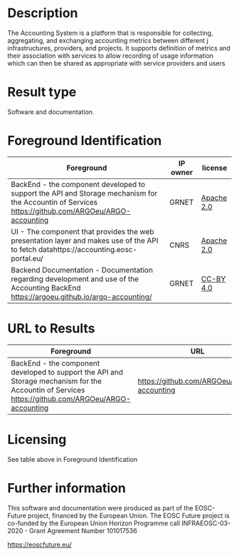 # Description

The Accounting System is a platform that is responsible for collecting, aggregating, and exchanging accounting metrics between different j infrastructures, providers, and projects. It supports definition of metrics and their association with services to allow recording of usage information which can then be shared as appropriate with service providers and users

# Result type

Software and documentation.

# Foreground Identification

| Foreground | IP owner | license|
|------------|----------|--------|
|BackEnd - the component developed to support the API and Storage mechanism for the Accountin of Services https://github.com/ARGOeu/ARGO-accounting|GRNET|[Apache 2.0](https://www.apache.org/licenses/LICENSE-2.0)|
|UI - The component that provides the web presentation layer and makes use of the API to fetch datahttps://accounting.eosc-portal.eu/ |CNRS |[Apache 2.0](https://www.apache.org/licenses/LICENSE-2.0)|
|Backend Documentation - Documentation regarding development and use of the Accounting BackEnd https://argoeu.github.io/argo-accounting/|GRNET|[CC-BY 4.0](https://creativecommons.org/licenses/by/4.0/deed.es)|


# URL to Results

| Foreground | URL|
|------------|----------|
|BackEnd - the component developed to support the API and Storage mechanism for the Accountin of Services https://github.com/ARGOeu/ARGO-accounting|https://github.com/ARGOeu/ARGO-accounting|

# Licensing
See table above in Foreground Identification

# Further information
This software and documentation were produced as part of the EOSC-Future project, financed by the European Union.
The EOSC Future project is co-funded by the European Union Horizon Programme call INFRAEOSC-03-2020 - Grant Agreement Number 101017536

https://eoscfuture.eu/


